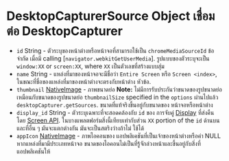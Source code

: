 # DesktopCapturerSource Object เชื่อมต่อ DesktopCapturer

* `id` String - ตัวระบุของหน้าต่างหรือหน้าจอที่สามารถใช้เป็น `chromeMediaSourceId` ข้อ จำกัด เมื่อมี calling [`navigator.webkitGetUserMedia`]. รูปแบบของตัวระบุจะเป็น `window:XX` or `screen:XX`, where `XX` เป็นตัวเลขที่สร้างแบบสุ่ม
* `name` String - แหล่งที่มาของหน้าจอจะมีชื่อว่า `Entire Screen` หรือ `Screen <index>`, ในขณะที่ชื่อของแหล่งที่มาของหน้าต่างจะตรงกับหน้าต่าง หัวข้อ.
* `thumbnail` [NativeImage](../native-image.md) - ภาพขนาดย่อ **Note:** ไม่มีการรับประกันว่าขนาดของรูปขนาดย่อเหมือนกับขนาดของรูปขนาดย่อ `thumbnailSize` specified in the `options` ผ่านไปแล้ว `desktopCapturer.getSources`. ขนาดที่แท้จริงขึ้นอยู่กับขนาดของ หน้าจอหรือหน้าต่าง
* `display_id` String - ตัวระบุเฉพาะที่จะสอดคล้องกับ `id` ของ การจับคู่ [Display](display.md) ที่ส่งคืนโดย [Screen API](../screen.md). ในบางแพลตฟอร์มสิ่งนี้เทียบเท่ากับส่วน `XX` portion of the `id` ด้านบนและที่อื่น ๆ มันจะแตกต่างกัน มันจะเป็นสตริงว่างถ้าไม่ ใช้ได้
* `appIcon` [NativeImage](../native-image.md) - ภาพไอคอนของ แอปพลิเคชันที่เป็นเจ้าของหน้าต่างหรือค่า NULL หากแหล่งที่มามีประเภทหน้าจอ ขนาดของไอคอนไม่เป็นที่รู้จักล่วงหน้าและขึ้นอยู่กับสิ่งที่ แอปพลิเคชันให้